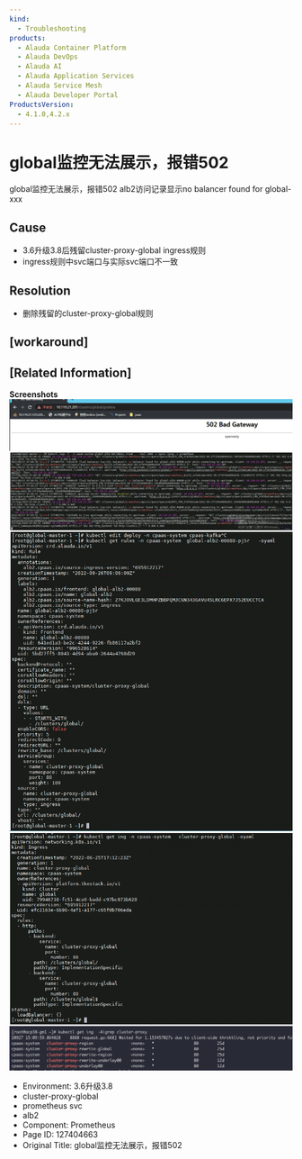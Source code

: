 ```yaml
---
kind:
  - Troubleshooting
products:
  - Alauda Container Platform
  - Alauda DevOps
  - Alauda AI
  - Alauda Application Services
  - Alauda Service Mesh
  - Alauda Developer Portal
ProductsVersion:
  - 4.1.0,4.2.x
---
```

<!-- A type of document that involves encountering a fault, diagnosing it, performing root cause analysis, and providing solutions. -->

# global监控无法展示，报错502

global监控无法展示，报错502 alb2访问记录显示no balancer found for global-xxx

## Cause
- 3.6升级3.8后残留cluster-proxy-global ingress规则
- ingress规则中svc端口与实际svc端口不一致

## Resolution
- 删除残留的cluster-proxy-global规则

## [workaround]

## [Related Information]
**Screenshots**
![](assets/globaljian-kong-wu-fa-zhan-shi-bao-cuo-502/image2022-9-27_16-41-52.png)
![](assets/globaljian-kong-wu-fa-zhan-shi-bao-cuo-502/image2022-9-27_16-46-19.png)
![](assets/globaljian-kong-wu-fa-zhan-shi-bao-cuo-502/image2022-9-27_16-49-27.png)
![](assets/globaljian-kong-wu-fa-zhan-shi-bao-cuo-502/image2022-9-27_16-49-38.png)
![](assets/globaljian-kong-wu-fa-zhan-shi-bao-cuo-502/image2022-9-27_16-52-46.png)
- Environment: 3.6升级3.8
- cluster-proxy-global
- prometheus svc
- alb2
- Component: Prometheus
- Page ID: 127404663
- Original Title: global监控无法展示，报错502
